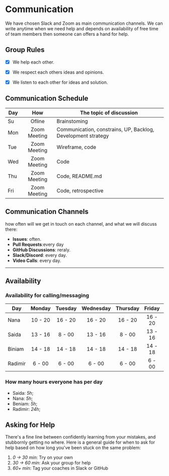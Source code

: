 # Communication

We have chosen Slack and Zoom as main communication channels. We can write
anytime when we need help and depends on availability of free time of team
members then someone can offers a hand for help.

## Group Rules

- [x] We help each other.

- [x] We respect each others ideas and opinions.

- [x] We listen to each other for ideas and solution.

## Communication Schedule

| Day |     How      | The topic of discussion                                      |
| --- | :----------: | ------------------------------------------------------------ |
| Su  |    Ofline    | Brainstoming                                                 |
| Mon | Zoom Meeting | Communication, constrains, UP, Backlog, Development strategy |
| Tue | Zoom Meeting | Wireframe, code                                              |
| Wed | Zoom Meeting | Code                                                         |
| Thu | Zoom Meeting | Code, README.md                                              |
| Fri | Zoom Meeting | Code, retrospective                                          |

## Communication Channels

how often will we get in touch on each channel, and what we will discuss there:

- **Issues**: often.
- **Pull Requests**:every day
- **GitHub Discussions**: reraly.
- **Slack/Discord**: every day.
- **Video Calls**: every day.

---

## Availability

### Availability for calling/messaging

| Day     | Monday  | Tuesday | Wednesday | Thursday | Friday  | Saturday | Sunday  |
| ------- | :-----: | :-----: | :-------: | :------: | :-----: | :------: | :-----: |
| Nana    | 10 - 20 | 16 - 20 |  16 - 20  | 16 - 20  | 16 - 20 | 16 - 20  | 12 - 16 |
| Saida   | 13 - 16 | 8 - 00  |  13 - 16  |  8 - 00  | 13 - 16 | 13 - 16  | 12 - 16 |
| Biniam  | 14 - 18 | 14 - 18 |  14 - 18  | 14 - 18  | 14 - 18 | 14 - 18  | 12 -16  |
| Radimir | 6 - 00  | 6 - 00  |  6 - 00   |  6 - 00  | 6 - 00  |  6 - 00  | 6 - 00  |

### How many hours everyone has per day

- Saida: _5h_;
- Nana: _5h_;
- Beniam: _5h_;
- Radimir: _24h_;

## Asking for Help

There's a fine line between confidently learning from your mistakes, and
stubbornly getting no where. Here is a general guide for when to ask for help
based on how long you've been stuck on the same problem:

1. _0 -> 30 min_: Try on your own
2. _30 -> 60 min_: Ask your group for help
3. _60+ min_: Tag your coaches in Slack or GitHub
